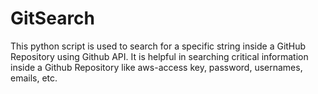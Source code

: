 # GitSearch
This python script is used to search for a specific string inside a GitHub Repository using Github API. It is helpful in searching critical information inside a Github Repository like aws-access key, password, usernames, emails, etc. 
